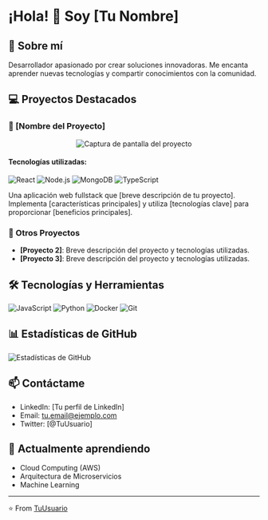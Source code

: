 # ¡Hola! 👋 Soy [Tu Nombre]

## 🚀 Sobre mí
Desarrollador apasionado por crear soluciones innovadoras. Me encanta aprender nuevas tecnologías y compartir conocimientos con la comunidad.

## 💻 Proyectos Destacados

### 🌟 [Nombre del Proyecto]

<div align="center">
  <img src="/api/placeholder/800/400" alt="Captura de pantalla del proyecto" />
</div>

#### Tecnologías utilizadas:
![React](https://img.shields.io/badge/-React-61DAFB?style=flat&logo=react&logoColor=black)
![Node.js](https://img.shields.io/badge/-Node.js-339933?style=flat&logo=node.js&logoColor=white)
![MongoDB](https://img.shields.io/badge/-MongoDB-47A248?style=flat&logo=mongodb&logoColor=white)
![TypeScript](https://img.shields.io/badge/-TypeScript-3178C6?style=flat&logo=typescript&logoColor=white)

Una aplicación web fullstack que [breve descripción de tu proyecto]. Implementa [características principales] y utiliza [tecnologías clave] para proporcionar [beneficios principales].

### 🎯 Otros Proyectos
- **[Proyecto 2]**: Breve descripción del proyecto y tecnologías utilizadas.
- **[Proyecto 3]**: Breve descripción del proyecto y tecnologías utilizadas.

## 🛠️ Tecnologías y Herramientas
![JavaScript](https://img.shields.io/badge/-JavaScript-F7DF1E?style=flat&logo=javascript&logoColor=black)
![Python](https://img.shields.io/badge/-Python-3776AB?style=flat&logo=python&logoColor=white)
![Docker](https://img.shields.io/badge/-Docker-2496ED?style=flat&logo=docker&logoColor=white)
![Git](https://img.shields.io/badge/-Git-F05032?style=flat&logo=git&logoColor=white)

## 📊 Estadísticas de GitHub
![Estadísticas de GitHub](https://github-readme-stats.vercel.app/api?username=TuUsuario&show_icons=true&theme=radical)

## 📫 Contáctame
- LinkedIn: [Tu perfil de LinkedIn]
- Email: tu.email@ejemplo.com
- Twitter: [@TuUsuario]

## 🌱 Actualmente aprendiendo
- Cloud Computing (AWS)
- Arquitectura de Microservicios
- Machine Learning

---
⭐️ From [TuUsuario](https://github.com/TuUsuario)
